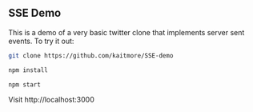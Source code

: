 ## SSE Demo

This is a demo of a very basic twitter clone that implements server sent events. To try it out:

```bash
git clone https://github.com/kaitmore/SSE-demo
```

```bash
npm install
```

```bash
npm start
```

Visit http://localhost:3000
